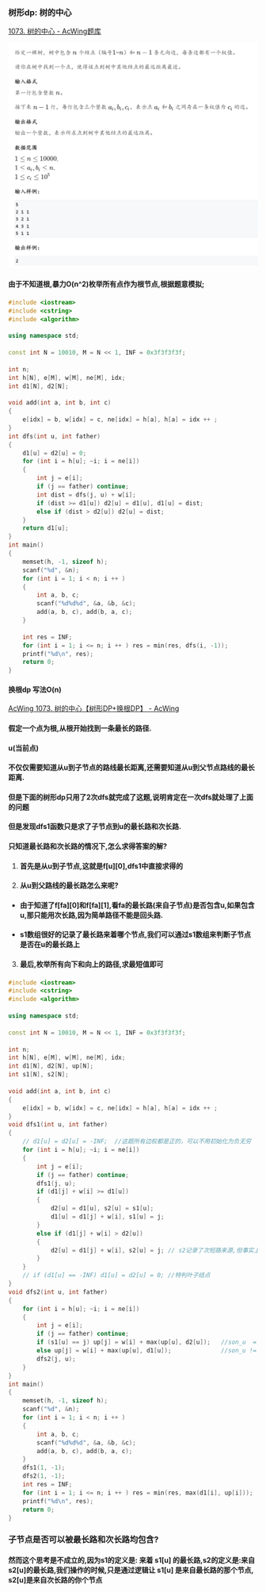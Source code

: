 ### 树形dp: 树的中心

[1073. 树的中心 - AcWing题库](https://www.acwing.com/problem/content/1075/)


![](../photos/树的中心.png)

#### 由于不知道根,暴力O(n^2)枚举所有点作为根节点,根据题意模拟;

```cpp
#include <iostream>
#include <cstring>
#include <algorithm>

using namespace std;

const int N = 10010, M = N << 1, INF = 0x3f3f3f3f;

int n;
int h[N], e[M], w[M], ne[M], idx;
int d1[N], d2[N];

void add(int a, int b, int c)
{
    e[idx] = b, w[idx] = c, ne[idx] = h[a], h[a] = idx ++ ;
}
int dfs(int u, int father)
{
    d1[u] = d2[u] = 0;
    for (int i = h[u]; ~i; i = ne[i])
    {
        int j = e[i];
        if (j == father) continue;
        int dist = dfs(j, u) + w[i];
        if (dist >= d1[u]) d2[u] = d1[u], d1[u] = dist;
        else if (dist > d2[u]) d2[u] = dist;
    }
    return d1[u];
}
int main()
{
    memset(h, -1, sizeof h);
    scanf("%d", &n);
    for (int i = 1; i < n; i ++ )
    {
        int a, b, c;
        scanf("%d%d%d", &a, &b, &c);
        add(a, b, c), add(b, a, c);
    }

    int res = INF;
    for (int i = 1; i <= n; i ++ ) res = min(res, dfs(i, -1));
    printf("%d\n", res);
    return 0;
}
```

#### 换根dp 写法O(n)

[AcWing 1073. 树的中心【树形DP+换根DP】 - AcWing](https://www.acwing.com/solution/content/65263/)

#### 假定一个点为根,从根开始找到一条最长的路径.

#### u(当前点)

#### 不仅仅需要知道从u到子节点的路线最长距离,还需要知道从u到父节点路线的最长距离.

#### 但是下面的树形dp只用了2次dfs就完成了这题,说明肯定在一次dfs就处理了上面的问题

#### 但是发现dfs1函数只是求了子节点到u的最长路和次长路.

#### 只知道最长路和次长路的情况下,怎么求得答案的解?

1. #### 首先是从u到子节点,这就是f[u]\[0],dfs1中直接求得的

2. #### 从u到父路线的最长路怎么来呢?

- #### 由于知道了f[fa]\[0]和f[fa]\[1],看fa的最长路(来自子节点)是否包含u,如果包含u,那只能用次长路,因为简单路径不能是回头路.

- #### s1数组很好的记录了最长路来着哪个节点,我们可以通过s1数组来判断子节点是否在u的最长路上

3. #### 最后,枚举所有向下和向上的路径,求最短值即可

```cpp
#include <iostream>
#include <cstring>
#include <algorithm>

using namespace std;

const int N = 10010, M = N << 1, INF = 0x3f3f3f3f;

int n;
int h[N], e[M], w[M], ne[M], idx;
int d1[N], d2[N], up[N];
int s1[N], s2[N];

void add(int a, int b, int c)
{
    e[idx] = b, w[idx] = c, ne[idx] = h[a], h[a] = idx ++ ;
}
void dfs1(int u, int father)
{
    // d1[u] = d2[u] = -INF;  //这题所有边权都是正的，可以不用初始化为负无穷
    for (int i = h[u]; ~i; i = ne[i])
    {
        int j = e[i];
        if (j == father) continue;
        dfs1(j, u);
        if (d1[j] + w[i] >= d1[u])
        {
            d2[u] = d1[u], s2[u] = s1[u];
            d1[u] = d1[j] + w[i], s1[u] = j;
        }
        else if (d1[j] + w[i] > d2[u])
        {
            d2[u] = d1[j] + w[i], s2[u] = j; // s2记录了次短路来源,但事实上本题不需要
        }
    }
    // if (d1[u] == -INF) d1[u] = d2[u] = 0; //特判叶子结点
}
void dfs2(int u, int father)
{
    for (int i = h[u]; ~i; i = ne[i])
    {
        int j = e[i];
        if (j == father) continue;
        if (s1[u] == j) up[j] = w[i] + max(up[u], d2[u]);   //son_u  = j，则用次大更新
        else up[j] = w[i] + max(up[u], d1[u]);              //son_u != j，则用最大更新
        dfs2(j, u);
    }
}
int main()
{
    memset(h, -1, sizeof h);
    scanf("%d", &n);
    for (int i = 1; i < n; i ++ )
    {
        int a, b, c;
        scanf("%d%d%d", &a, &b, &c);
        add(a, b, c), add(b, a, c);
    }
    dfs1(1, -1);
    dfs2(1, -1);
    int res = INF;
    for (int i = 1; i <= n; i ++ ) res = min(res, max(d1[i], up[i]));
    printf("%d\n", res);
    return 0;
}

```

### 子节点是否可以被最长路和次长路均包含?

#### 然而这个思考是不成立的,因为s1的定义是: 来着 s1[u] 的最长路,s2的定义是:来自s2[u]的最长路,我们操作的时候,只是通过逻辑让 s1[u] 是来自最长路的那个节点, s2[u]是来自次长路的你个节点